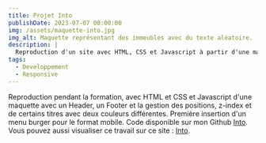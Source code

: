 ```yaml
---
title: Projet Into
publishDate: 2023-07-07 00:00:00
img: /assets/maquette-into.jpg
img_alt: Maquette représentant des immeubles avec du texte aléatoire.
description: |
  Reproduction d'un site avec HTML, CSS et Javascript à partir d'une maquette.
tags:
  - Developpement
  - Responsive
---
```


Reproduction pendant la formation, avec HTML et CSS et Javascript d'une maquette avec un Header, un Footer et la gestion des positions, z-index et de certains titres avec deux couleurs différentes. Première insertion d'un menu burger pour le format mobile. Code disponible sur mon Github <a href="https://github.com/Francismant/ProjetInto">Into</a>. Vous pouvez aussi visualiser ce travail sur ce site : <a href="https://projet-into.vercel.app/">Into</a>.